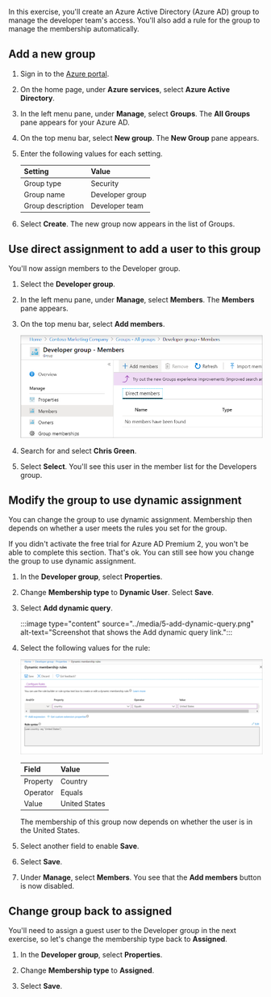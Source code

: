 In this exercise, you'll create an Azure Active Directory (Azure AD) group to manage the developer team's access. You'll also add a rule for the group to manage the membership automatically.

## Add a new group

1. Sign in to the [Azure portal](<https://portal.azure.com/learn.docs.microsoft.com?azure-portal=true>).

1. On the home page, under **Azure services**, select **Azure Active Directory**.

1. In the left menu pane, under **Manage**, select **Groups**. The **All Groups** pane appears for your Azure AD.

1. On the top menu bar, select **New group**. The **New Group** pane appears.

1. Enter the following values for each setting.

    | **Setting** | **Value** |
    |-----------|---------|
    | Group type | Security |
    | Group name | Developer group |
    | Group description | Developer team |

1. Select **Create**. The new group now appears in the list of Groups.

## Use direct assignment to add a user to this group

You'll now assign members to the Developer group.

1. Select the **Developer group**.

1. In the left menu pane, under **Manage**, select **Members**. The **Members** pane appears.

1. On the top menu bar, select **Add members**.

   ![Screenshot that shows Add member button.](../media/5-add-group-member.png)

1. Search for and select **Chris Green**.

1. Select **Select**. You'll see this user in the member list for the Developers group.

## Modify the group to use dynamic assignment

You can change the group to use dynamic assignment. Membership then depends on whether a user meets the rules you set for the group.

If you didn't activate the free trial for Azure AD Premium 2, you won't be able to complete this section. That's ok. You can still see how you change the group to use dynamic assignment.

1. In the **Developer group**, select **Properties**.

1. Change **Membership type** to **Dynamic User**. Select **Save**.

1. Select **Add dynamic query**.

   :::image type="content" source="../media/5-add-dynamic-query.png" alt-text="Screenshot that shows the Add dynamic query link.":::

1. Select the following values for the rule:

   ![Screenshot that shows how to assign a dynamic membership rule.](../media/5-dynamic-member.png)

   | Field  |Value  |
   |---------|---------|
   | Property  | Country |
   | Operator  | Equals  |
   | Value     | United States  |

   The membership of this group now depends on whether the user is in the United States.

1. Select another field to enable **Save**.

1. Select **Save**.

1. Under **Manage**, select **Members**. You see that the **Add members** button is now disabled.

## Change group back to assigned

You'll need to assign a guest user to the Developer group in the next exercise, so let's change the membership type back to **Assigned**.

1. In the **Developer group**, select **Properties**.

1. Change **Membership type** to **Assigned**.

1. Select **Save**.
